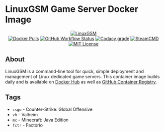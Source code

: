 # LinuxGSM Game Server Docker Image

<p align="center">
  <a href="https://linuxgsm.com"><img src="https://user-images.githubusercontent.com/4478206/197897104-bb718d2e-09a0-4f83-8e86-c829044750a9.jpg" alt="LinuxGSM"></a>
<br>
<a href="https://hub.docker.com/r/gameservermanagers/gameserver"><img src="https://img.shields.io/docker/pulls/gameservermanagers/gameserver.svg?style=flat-square&amp;logo=docker&amp;logoColor=white" alt="Docker Pulls"></a>
<a href="https://github.com/GameServerManagers/docker-gameserver/actions"><img alt="GitHub Workflow Status" src="https://img.shields.io/github/actions/workflow/status/gameservermanagers/docker-gameserver/generate-dockerfiles.yml?style=flat-square"></a>
<a href="https://www.codacy.com/gh/GameServerManagers/docker-gameserver/dashboard"><img src="https://img.shields.io/codacy/grade/42d400dcdd714ae080d77fcb40d00f1c?style=flat-square&logo=codacy&logoColor=white" alt="Codacy grade"></a>
<a href="https://developer.valvesoftware.com/wiki/SteamCMD"><img src="https://img.shields.io/badge/SteamCMD-000000?style=flat-square&amp;logo=Steam&amp;logoColor=white" alt="SteamCMD"></a>
<a href="https://github.com/GameServerManagers/docker-gameserver/blob/main/LICENSE"><img src="https://img.shields.io/github/license/gameservermanagers/docker-gameserver?style=flat-square" alt="MIT License"></a></p>

## About

LinuxGSM is a command-line tool for quick, simple deployment and management of Linux dedicated game servers. This container image builds daily and is available on [Docker Hub](https://hub.docker.com/r/gameservermanagers/linuxgsm) as well as [GitHub Container Registry](https://github.com/GameServerManagers/docker-gameserver/pkgs/container/gameserver).

## Tags

- `csgo` - Counter-Strike: Global Offensive
- `vh` - Valheim
- `mc` - Minecraft: Java Edition
- `fctr` - Factorio
